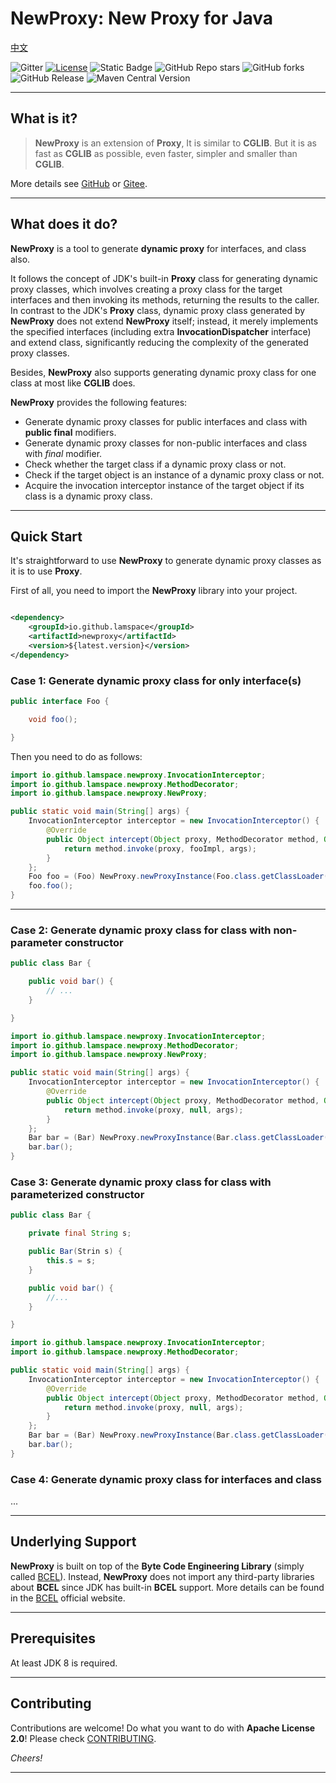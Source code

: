 # NewProxy: New Proxy for Java

[中文](./README_CN.md)

![Gitter](https://img.shields.io/gitter/room/lamspace/newproxy)
[![License](https://img.shields.io/badge/license-Apache%202-4EB1BA.svg)](https://www.apache.org/licenses/LICENSE-2.0.html)
![Static Badge](https://img.shields.io/badge/NewProxy-New%20Proxy%20for%20Java-color=red)
![GitHub Repo stars](https://img.shields.io/github/stars/lamspace/newproxy)
![GitHub forks](https://img.shields.io/github/forks/lamspace/newproxy)
![GitHub Release](https://img.shields.io/github/v/release/lamspace/newproxy)
![Maven Central Version](https://img.shields.io/maven-central/v/io.github.lamspace/newproxy)

---

## What is it?

> **NewProxy** is an extension of **Proxy**, It is similar to **CGLIB**.
> But it is as fast as **CGLIB** as possible, even faster, simpler and smaller than **CGLIB**.

More details see [GitHub](https://github.com/LamSpace/newproxy-samples) or [Gitee](https://gitee.com/LamTong/newproxy-samples).

---

## What does it do?

**NewProxy** is a tool to generate **dynamic proxy** for interfaces, and class also.

It follows the concept of JDK's built-in **Proxy** class for generating dynamic proxy classes,
which involves creating a proxy class for the target interfaces and then invoking its methods,
returning the results to the caller.
In contrast to the JDK's **Proxy** class, dynamic proxy class generated by **NewProxy** does not extend **NewProxy**
itself; instead, it merely implements the specified interfaces (including extra **InvocationDispatcher** interface)
and extend class, significantly reducing the complexity of the generated proxy classes.

Besides, **NewProxy** also supports generating dynamic proxy class for one class at most like **CGLIB** does.

**NewProxy** provides the following features:

* Generate dynamic proxy classes for public interfaces and class with **public final** modifiers.
* Generate dynamic proxy classes for non-public interfaces and class with *final* modifier.
* Check whether the target class if a dynamic proxy class or not.
* Check if the target object is an instance of a dynamic proxy class or not.
* Acquire the invocation interceptor instance of the target object if its class is a dynamic proxy class.

---

## Quick Start

It's straightforward to use **NewProxy** to generate dynamic proxy classes as it is to use **Proxy**.

First of all, you need to import the **NewProxy** library into your project.

```xml

<dependency>
    <groupId>io.github.lamspace</groupId>
    <artifactId>newproxy</artifactId>
    <version>${latest.version}</version>
</dependency>
```

### Case 1: Generate dynamic proxy class for only interface(s)

```java
public interface Foo {

    void foo();

}
```

Then you need to do as follows:

```java
import io.github.lamspace.newproxy.InvocationInterceptor;
import io.github.lamspace.newproxy.MethodDecorator;
import io.github.lamspace.newproxy.NewProxy;

public static void main(String[] args) {
    InvocationInterceptor interceptor = new InvocationInterceptor() {
        @Override
        public Object intercept(Object proxy, MethodDecorator method, Object[] args) {
            return method.invoke(proxy, fooImpl, args);
        }
    };
    Foo foo = (Foo) NewProxy.newProxyInstance(Foo.class.getClassLoader(), interceptor, null, null, Foo.class);
    foo.foo();
}
```

---

### Case 2: Generate dynamic proxy class for class with non-parameter constructor

```java
public class Bar {

    public void bar() {
        // ...
    }

}
```

```java
import io.github.lamspace.newproxy.InvocationInterceptor;
import io.github.lamspace.newproxy.MethodDecorator;
import io.github.lamspace.newproxy.NewProxy;

public static void main(String[] args) {
    InvocationInterceptor interceptor = new InvocationInterceptor() {
        @Override
        public Object intercept(Object proxy, MethodDecorator method, Object[] args) throws Throwable {
            return method.invoke(proxy, null, args);
        }
    };
    Bar bar = (Bar) NewProxy.newProxyInstance(Bar.class.getClassLoader(), interceptor, null, null, Bar.class);
    bar.bar();
}
```

### Case 3: Generate dynamic proxy class for class with parameterized constructor

```java
public class Bar {

    private final String s;

    public Bar(Strin s) {
        this.s = s;
    }

    public void bar() {
        //...
    }

}
```

```java
import io.github.lamspace.newproxy.InvocationInterceptor;
import io.github.lamspace.newproxy.MethodDecorator;

public static void main(String[] args) {
    InvocationInterceptor interceptor = new InvocationInterceptor() {
        @Override
        public Object intercept(Object proxy, MethodDecorator method, Object[] args) throws Throwable {
            return method.invoke(proxy, null, args);
        }
    };
    Bar bar = (Bar) NewProxy.newProxyInstance(Bar.class.getClassLoader(), interceptor, new Class<?>[]{String.class}, new Object[]{"Hello World!"}, Bar.class);
    bar.bar();
}
```

### Case 4: Generate dynamic proxy class for interfaces and class

...

---

## Underlying Support

**NewProxy** is built on top of the **Byte Code Engineering Library**
(simply called [BCEL](https://commons.apache.org/proper/commons-bcel/)).
Instead, **NewProxy** does not import any third-party libraries about **BCEL** since JDK has built-in **BCEL** support.
More details can be found in the [BCEL](https://commons.apache.org/proper/commons-bcel/) official website.

---

## Prerequisites

At least JDK 8 is required.

---

## Contributing

Contributions are welcome! Do what you want to do with **Apache License 2.0**!
Please check [CONTRIBUTING](./CONTRIBUTING.md).

*Cheers!*

---
